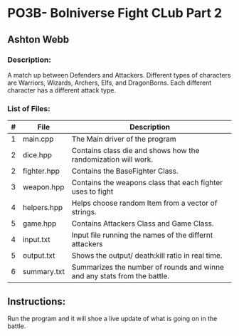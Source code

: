 # PO3B- Bolniverse Fight CLub Part 2
## Ashton Webb

### Description:
A match up between Defenders and Attackers. Different types of characters are Warriors, Wizards, Archers, Elfs, and DragonBorns. Each different character has a different attack type.

### List of Files:
|# | File        |  Description                                          |
|--|-------------|-------------------------------------------------------|          
|1 |main.cpp     |The Main driver of the program                         | 
|2 |dice.hpp     |Contains class die and shows how the randomization will work.|
|2 |fighter.hpp  |Contains the BaseFighter Class.                               |
|3 |weapon.hpp   |Contains the weapons class that each fighter uses to fight|
|4 |helpers.hpp  | Helps choose random Item from a vector of strings.       |
|5 |game.hpp     | Contains Attackers Class and Game Class.                  |
|4 |input.txt    | Input file running the names of the differnt attackers|                 
|5 |output.txt   | Shows the output/ death:kill ratio in real time.       |                 
|6 |summary.txt  | Summarizes the number of rounds and winne  and any stats from the battle.|

## Instructions:
Run the program and it will shoe a live update of what is going on in the battle.

